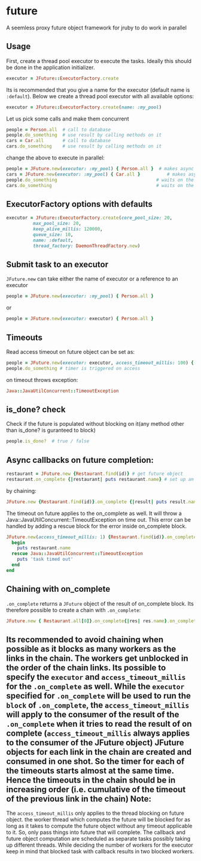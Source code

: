 future
======

A seemless proxy future object framework for jruby to do work in parallel

Usage
-----

First, create a thread pool executor to execute the tasks. Ideally this should be done in the application initializer.
``` ruby
executor = JFuture::ExecutorFactory.create
```

Its is recommended that you give a name for the executor (default name is `:default`). Below we create a thread pool executor with all available options:
``` ruby
executor = JFuture::ExecutorFactory.create(name: :my_pool)
```

Let us pick some calls and make them concurrent
``` ruby
people = Person.all  # call to database
people.do_something  # use result by calling methods on it
cars = Car.all   	 # call to database
cars.do_something    # use result by calling methods on it
```
change the above to execute in parallel:
``` ruby
people = JFuture.new(executor: :my_pool) { Person.all }  # makes async call to database and returns the result as a future object
cars = JFuture.new(executor: :my_pool) { Car.all }  	    # makes async call to database and returns the result as a future object
people.do_something  									# waits on the future object to be popluated and only then is the method call executed
cars.do_something    									# waits on the future object to be popluated and only then is the method call executed
```


ExecutorFactory options with defaults
-------------------------------------
``` ruby
executor = JFuture::ExecutorFactory.create(core_pool_size: 20,
          max_pool_size: 20,
          keep_alive_millis: 120000,
          queue_size: 10,
          name: :default,
          thread_factory: DaemonThreadFactory.new)
```

Submit task to an executor
--------------------------
```JFuture.new``` can take either the name of executor or a reference to an executor
``` ruby
people = JFuture.new(executor: :my_pool) { Person.all }
```
or
``` ruby
people = JFuture.new(executor: executor) { Person.all }
```
Timeouts
--------
Read access timeout on future object can be set as:
``` ruby
people = JFuture.new(executor: executor, access_timeout_millis: 100) { Person.all }
people.do_something # timer is triggered on access
```
on timeout throws exception:
``` ruby
Java::JavaUtilConcurrent::TimeoutException
```
is_done? check
--------------
Check if the future is populated without blocking on it(any method other than is_done? is guranteed to block)
``` ruby
people.is_done?  # true / false
```

Async callbacks on future completion:
-------------------------------------
``` ruby
restaurant = JFuture.new {Restaurant.find(id)} # get future object
restaurant.on_complete {|restaurant| puts restaurant.name} # set up an async callback
```
by chaining:
``` ruby
JFuture.new {Restaurant.find(id)}.on_complete {|result| puts result.name}
```
The timeout on future applies to the on_complete as well. It will throw a Java::JavaUtilConcurrent::TimeoutException on time out. This error can be handled by adding a rescue block for the error inside on_complete block.
``` ruby
JFuture.new(access_timeout_millis: 1) {Restaurant.find(id)}.on_complete do
  begin
    puts restaurant.name
  rescue Java::JavaUtilConcurrent::TimeoutException
    puts 'task timed out'
  end
end
```
Chaining with on_complete
-------------------------
`.on_complete` returns a `JFuture` object of the result of on_complete block. Its therefore possible to create a chain with `.on_complete`:
``` ruby
JFuture.new { Restaurant.all[0]}.on_complete{|res| res.name}.on_complete{|res|  puts res}
```
Its recommended to avoid chaining when possible as it blocks as many workers as the links in the chain. The workers get unblocked in the order of the chain links.
Its possible to specify the `executor` and `access_timeout_millis` for the `.on_complete` as well.
While the `executor` specified for `.on_complete` will be used to run the `block` of `.on_complete`, the `access_timeout_millis` will apply to the consumer of the result of the `.on_complete` when it tries to read the result of on complete (`access_timeout_millis` always applies to the consumer of the JFuture object)
JFuture objects for each link in the chain are created and consumed in one shot. So the timer for each of the timeouts starts almost at the same time. Hence the timeouts in the chain should be in increasing order (i.e. cumulative of the timeout of the previous link in the chain)
Note:
-----
The `access_timeout_millis` only applies to the thread blocking on future object. the worker thread which computes the future will be blocked for as long as it takes to compute the future object without any timeout applicable to it. So, only pass things into future that will complete.
The callback and future object computation are scheduled as separate tasks possibly taking up different threads. While deciding the number of workers for the executor keep in mind that blocked task with callback results in two blocked workers.

